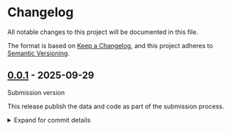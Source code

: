 # Changelog

All notable changes to this project will be documented in this file.

The format is based on [Keep a Changelog](https://keepachangelog.com/en/1.0.0/),
and this project adheres to [Semantic Versioning](https://semver.org/spec/v2.0.0.html).

## [0.0.1] - 2025-09-29

Submission version

This release publish the data and code as part of the submission process.

<details>
<summary>Expand for commit details</summary>

### Added

Initial commit (<a href="https://github.com/UnitoAssyrianGovernance/tales-of-two-regions/commit/ca7f855407c2dadbfbc549ebbc5f724d251c8eaf">ca7f855</a>)


</details>

[0.0.1]: https://github.com///tree/0.0.1

<!-- generated by git-cliff -->
